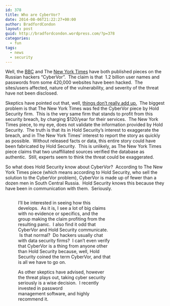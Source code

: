 ```yaml
---
id: 378
title: Who are CyberVor?
date: 2014-08-06T21:22:27+00:00
author: BradfordCondon
layout: post
guid: http://bradfordcondon.wordpress.com/?p=378
categories:
  - fun
tags:
  - news
  - security
---
```

Well, the [BBC](http://www.bbc.com/news/technology-28654613) and The [New York Times](http://www.nytimes.com/2014/08/06/technology/russian-gang-said-to-amass-more-than-a-billion-stolen-internet-credentials.html?hp&action=click&pgtype=Homepage&version=LedeSum&module=first-column-region&region=top-news&WT.nav=top-news&_r=0) have both published pieces on the Russian hackers &#8220;CyberVor&#8221;.  The claim is that  1.2 billion user names and passwords from some 420,000 websites have been hacked.  The sites/users affected, nature of the vulnerability, and severity of the threat have not been disclosed.

Skeptics have pointed out that, well, [things don&#8217;t really add up.](http://www.forbes.com/sites/kashmirhill/2014/08/05/huge-password-breach-shady-antics/)  The biggest problem is that The New York Times was fed the CyberVor piece by Hold Security firm.  This is the very same firm that stands to profit from this security breach, by charging $120/year for their services.  The New York Times piece, to my eye, does not validate the information provided by Hold Security.  The truth is that its in Hold Security&#8217;s interest to exaggerate the breach, and in The New York Times&#8217; interest to report the story as quickly as possible.  Without released facts or data, this entire story could have been fabricated by Hold Security.  This is unlikely, as The New York Times piece claims that two unaffiliated sources verified the database as authentic.  Still, experts seem to think the threat could be exaggerated.

So what does Hold Security know about CyberVor?  According to The New York Times piece (which means according to Hold Security, who sell the solution to the CyberVor problem), CyberVor is made up of fewer than a dozen men in South Central Russia.  Hold Security knows this because they have been in communication with them.  Seriously.<figure style="width: 293px" class="wp-caption alignnone">

<img class="" src="https://i0.wp.com/upload.wikimedia.org/wikipedia/en/6/67/Hackersposter.jpg?resize=293%2C434" alt="" data-recalc-dims="1" />

I&#8217;ll be interested in seeing how this develops.  As it is, I see a lot of big claims with no evidence or specifics, and the group making the claim profiting from the resulting panic.  I also find it odd that CyberVor and Hold Security communicate.  Is that normal?  Do hackers usually chat with data security firms?  I can&#8217;t even verify that CyberVor is a thing from anyone other than Hold Security because, well, Hold Security coined the term CyberVor, and that is all we have to go on.

As other skeptics have advised, however the threat plays out, taking cyber security seriously is a wise decision.  I recently invested in password management software, and highly recommend it.

&nbsp;